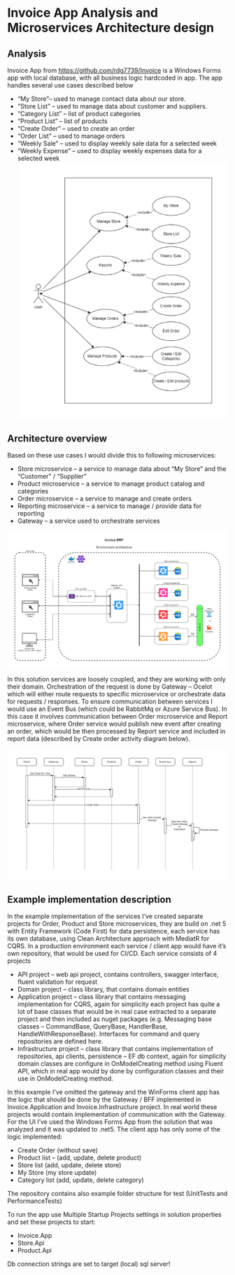 # Invoice App Analysis and Microservices Architecture design

## Analysis

Invoice App from https://github.com/rdg7739/Invoice is a Windows Forms app with local database, with all business logic hardcoded in app. The app handles several use cases described below
-	“My Store”– used to manage contact data about our store.
-	“Store List” – used to manage data about customer and suppliers.
-	“Category List” – list of product categories
-	“Product List” – list of products
- “Create Order” – used to create an order
- “Order List” – used to manage orders
-	“Weekly Sale” – used to display weekly sale data for a selected week
-	“Weekly Expense” – used to display weekly expenses data for a selected week
![UseCases](/documentation/UseCAses.png)

## Architecture overview

Based on these use cases I would divide this to following microservices:
-	Store microservice – a service to manage data about “My Store” and the “Customer” / “Supplier”
-	Product microservice – a service to manage product catalog and categories
-	Order microservice – a service to manage and create orders
-	Reporting microservice – a service to manage / provide data for reporting
-	Gateway – a service used to orchestrate services

![environment](/documentation/InvoiceERP_EnvironmentArchitecture.png)
 
In this solution services are loosely coupled, and they are working with only their domain. Orchestration of the request is done by Gateway – Ocelot which will either route requests to specific microservice or orchestrate data for requests / responses. To ensure communication between services I would use an Event Bus (which could be RabbitMq or Azure Service Bus). In this case it involves communication between Order microservice and Report microservice, where Order service would publish new event after creating an order, which would be then processed by Report service and included in report data (described by Create order activity diagram below).

![sampleActivityDiagram](/documentation/CreateOrderActivityDiagram..png)

 
## Example implementation description

In the example implementation of the services I’ve created separate projects for Order, Product and Store microservices, they are build on .net 5 with Entity Framework (Code First) for data persistence, each service has its own database, using Clean Architecture approach with MediatR for CQRS.
In a production environment each service / client app would have it’s own repository, that would be used for CI/CD.
Each service consists of 4 projects
-	API project – web api project, contains controllers, swagger interface, fluent validation for request
-	Domain project – class library, that contains domain entities
-	Application project – class library that contains messaging implementation for CQRS, again for simplicity each project has quite a lot of base classes that would be in real case extracted to a separate project and then included as nuget packages (e.g. Messaging base classes – CommandBase, QueryBase, HandlerBase, HandleWithResponseBase). Interfaces for command and query repositories are defined here.
-	Infrastructure project – class library that contains implementation of repositories, api clients, persistence – EF db context, again for simplicity domain classes are configure in OnModelCreating method using Fluent API, which in real app would by done by configuration classes and their use in OnModelCreating method.

In this example I’ve omitted the gateway and the WinForms client app has the logic that should be done by the Gateway / BFF implemented in Invoice.Application and Invoice.Infrastructure project. In real world these projects would contain implementation of communication with the Gateway.
For the UI I’ve used the Windows Forms App from the solution that was analyzed and it was updated to .net5. The client app has only some of the logic implemented:
-	Create Order (without save)
-	Product list – (add, update, delete product)
-	Store list (add, update, delete store)
-	My Store (my store update)
-	Category list (add, update, delete category)

The repository contains also example folder structure for test (UnitTests and PerformanceTests)

To run the app use Multiple Startup Projects settings in solution properties and set these projects to start:
-	Invoice.App
-	Store.Api
-	Product.Api

Db connection strings are set to target (local) sql server!



